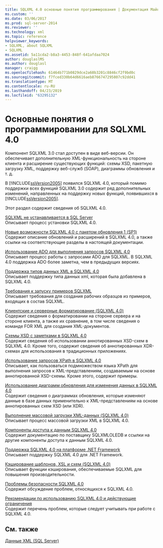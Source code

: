 ```yaml
---
title: SQLXML 4.0 основные понятия программирования | Документация Майкрософт
ms.custom: ''
ms.date: 03/06/2017
ms.prod: sql-server-2014
ms.reviewer: ''
ms.technology: xml
ms.topic: reference
helpviewer_keywords:
- SQLXML, about SQLXML
- SQLXML
ms.assetid: 5a11cda2-b8a3-4453-848f-641afdaa7024
author: douglaslMS
ms.author: douglasl
manager: craigg
ms.openlocfilehash: 61464b771b0829dce2a60b3201c8846cf2f9bd0c
ms.sourcegitcommit: f7fced330b64d6616aeb8766747295807c92dd41
ms.translationtype: MT
ms.contentlocale: ru-RU
ms.lasthandoff: 04/23/2019
ms.locfileid: "63295132"
---
```

# <a name="sqlxml-40-programming-concepts"></a>Основные понятия о программировании для SQLXML 4.0
  Компонент SQLXML 3.0 стал доступен в виде веб-версии. Он обеспечивает дополнительную XML-функциональность на стороне клиента и расширение существующих функций: схемы XSD, пакетную загрузку XML, поддержку веб-служб (SOAP), диаграммы обновления и т. д.  
  
 В [!INCLUDE[ssVersion2005](../../includes/ssversion2005-md.md)] появился SQLXML 4.0, который помимо поддержки всех функций SQLXML 3.0 содержит ряд дополнительных изменений, направленных на поддержку новых функций, появившихся в [!INCLUDE[ssVersion2005](../../includes/ssversion2005-md.md)].  
  
 Этот раздел содержит сведения об SQLXML 4.0.  
  
 [SQLXML не устанавливается в SQL Server](sqlxml-is-not-installed-in-sql-server.md)  
 Описывает процесс установки SQLXML 4.0.  
  
 [Новые возможности SQLXML 4.0 с пакетом обновления 1 (SP1)](what-s-new-in-sqlxml-4-0-sp1.md)  
 Содержит описание обновлений и расширений в SQLXML 4.0, а также ссылки на соответствующие разделы в настоящей документации.  
  
 [Использование ADO для выполнения запросов SQLXML 4.0](using-ado-to-execute-sqlxml-4-0-queries.md)  
 Описывает процесс работы с запросами ADO для SQLXML. В SQLXML 4.0 поддержка ADO более заметна, чем в предыдущих версиях.  
  
 [Поддержка типов данных XML в SQLXML 4.0](xml-data-type-support-in-sqlxml-4-0.md)  
 Описывает поддержку типа данных xml, которая была добавлена в SQLXML 4.0.  
  
 [Требования к запуску примеров SQLXML](requirements-for-running-sqlxml-examples.md)  
 Описывает требования для создания рабочих образцов из примеров, входящих в состав SQLXML.  
  
 [Клиентские и серверные форматирование &#40;SQLXML 4.0&#41;](formatting/client-side-and-server-side-formatting-sqlxml-4-0.md)  
 Содержит сведения о форматировании на стороне сервера и на стороне клиента, а также их сравнение, в том числе сведения о команде FOR XML для создания XML-документов.  
  
 [Схемы XSD с заметками в SQLXML 4.0](annotated-xsd-schemas/annotated-xsd-schemas-in-sqlxml-4-0.md)  
 Содержит сведения об использовании аннотированных XSD-схем в SQLXML 4.0. Кроме того, содержит сведения об аннотированных XDR-схемах для использования в традиционных приложениях.  
  
 [Использование запросов XPath в SQLXML 4.0](../sqlxml-annotated-xsd-schemas-xpath-queries/using-xpath-queries-in-sqlxml-4-0.md)  
 Описывает, как пользоваться подмножеством языка XPath для выполнения запросов к XML-представлениям, создаваемым на основе аннотированной XSD-схемы. Кроме этого, содержит примеры.  
  
 [Использование диаграмм обновления для изменения данных в SQLXML 4.0](../sqlxml-annotated-xsd-schemas-xpath-queries/updategrams/using-updategrams-to-modify-data-in-sqlxml-4-0.md)  
 Содержит сведения о диаграммах обновления, которые изменяют данные в базе данных применительно к XML-представлениям на основе аннотированных схем XSD (или XDR).  
  
 [Выполнение массовой загрузки XML-данных &#40;SQLXML 4.0&#41;](../sqlxml-annotated-xsd-schemas-xpath-queries/bulk-load-xml/performing-bulk-load-of-xml-data-sqlxml-4-0.md)  
 Описывает процесс массовой загрузки XML в SQLXML 4.0.  
  
 [Компоненты доступа к данным SQLXML 4.0](../sqlxml-annotated-xsd-schemas-xpath-queries/data-access-components-provider/sqlxml-4-0-data-access-components-sqlxmloledb-provider.md)  
 Содержит документацию по поставщику SQLXMLOLEDB и ссылки на другие компоненты доступа к данным SQLXML 4.0.  
  
 [Поддержка SQLXML 4.0 на платформе .NET Framework](../../database-engine/dev-guide/sqlxml-4-0-net-framework-support.md)  
 Описывает поддержку SQLXML 4.0 для .NET Framework.  
  
 [Кэширование шаблонов, XSL и схем &#40;SQLXML 4.0&#41;](../sqlxml-annotated-xsd-schemas-xpath-queries/caching-templates-xml-schemas/caching-templates-xsl-and-schemas-sqlxml-4-0.md)  
 Описывает функции кэширования, обеспечиваемые SQLXML для повышения производительности.  
  
 [Проблемы безопасности SQLXML 4.0](../sqlxml-annotated-xsd-schemas-xpath-queries/security/sqlxml-4-0-security-considerations.md)  
 Содержит обсуждение проблем, относящихся к SQLXML 4.0.  
  
 [Рекомендации по использованию SQLXML 4.0 и действующие ограничения](../sqlxml-annotated-xsd-schemas-xpath-queries/guidelines-and-limitations-of-sqlxml-4-0.md)  
 Содержит перечень проблем, которые следует учитывать при работе с SQLXML 4.0.  
  
## <a name="see-also"></a>См. также  
 [Данные XML (SQL Server)](../xml/xml-data-sql-server.md)  
  
  
